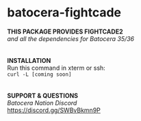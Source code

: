 # batocera-fightcade
<b>THIS PACKAGE PROVIDES FIGHTCADE2 <br>
</b><i>and all the dependencies for Batocera 35/36 </i> <br>
<br>
<br>
<b>INSTALLATION</b> <br>
Run this command in xterm or ssh: </font></b></i><br>
``` curl -L [coming soon] ``` <br>
<br>
<br>
<b>SUPPORT & QUESTIONS</b> <br> 
<i>Batocera Nation Discord</i><br>
https://discord.gg/SWBvBkmn9P
